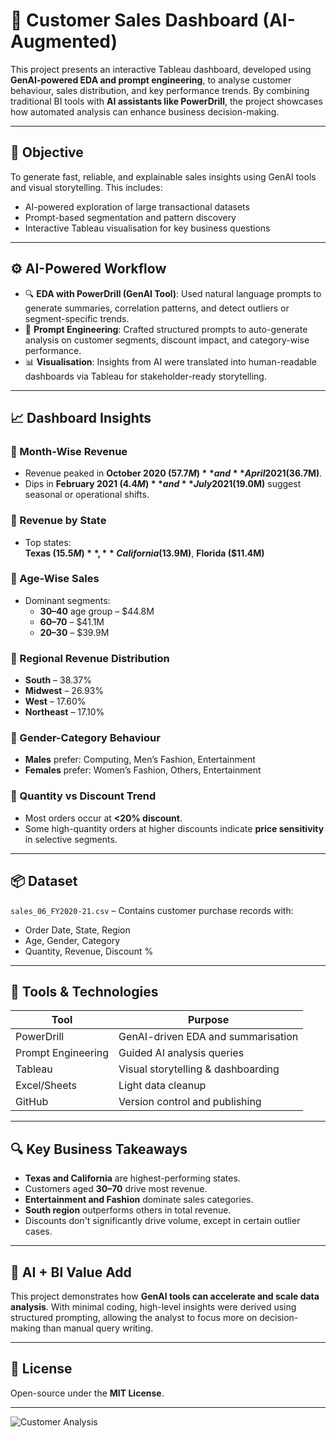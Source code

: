 # 🤖 Customer Sales Dashboard (AI-Augmented)

This project presents an interactive Tableau dashboard, developed using **GenAI-powered EDA and prompt engineering**, to analyse customer behaviour, sales distribution, and key performance trends. By combining traditional BI tools with **AI assistants like PowerDrill**, the project showcases how automated analysis can enhance business decision-making.

---

## 📌 Objective

To generate fast, reliable, and explainable sales insights using GenAI tools and visual storytelling. This includes:

- AI-powered exploration of large transactional datasets
- Prompt-based segmentation and pattern discovery
- Interactive Tableau visualisation for key business questions

---

## ⚙️ AI-Powered Workflow

- 🔍 **EDA with PowerDrill (GenAI Tool)**: Used natural language prompts to generate summaries, correlation patterns, and detect outliers or segment-specific trends.
- 💬 **Prompt Engineering**: Crafted structured prompts to auto-generate analysis on customer segments, discount impact, and category-wise performance.
- 📊 **Visualisation**: Insights from AI were translated into human-readable dashboards via Tableau for stakeholder-ready storytelling.

---

## 📈 Dashboard Insights

### 🔹 Month-Wise Revenue
- Revenue peaked in **October 2020 ($57.7M)** and **April 2021 ($36.7M)**.
- Dips in **February 2021 ($4.4M)** and **July 2021 ($19.0M)** suggest seasonal or operational shifts.

### 🔹 Revenue by State
- Top states:  
  **Texas ($15.5M)**, **California ($13.9M)**, **Florida ($11.4M)**

### 🔹 Age-Wise Sales
- Dominant segments:  
  - **30–40** age group – $44.8M  
  - **60–70** – $41.1M  
  - **20–30** – $39.9M

### 🔹 Regional Revenue Distribution
- **South** – 38.37%  
- **Midwest** – 26.93%  
- **West** – 17.60%  
- **Northeast** – 17.10%

### 🔹 Gender-Category Behaviour
- **Males** prefer: Computing, Men’s Fashion, Entertainment  
- **Females** prefer: Women’s Fashion, Others, Entertainment

### 🔹 Quantity vs Discount Trend

- Most orders occur at **<20% discount**.
- Some high-quantity orders at higher discounts indicate **price sensitivity** in selective segments.

---

## 📦 Dataset

`sales_06_FY2020-21.csv` – Contains customer purchase records with:

- Order Date, State, Region  
- Age, Gender, Category  
- Quantity, Revenue, Discount %

---

## 🧠 Tools & Technologies

| Tool           | Purpose                          |
|----------------|----------------------------------|
| PowerDrill     | GenAI-driven EDA and summarisation |
| Prompt Engineering | Guided AI analysis queries         |
| Tableau        | Visual storytelling & dashboarding |
| Excel/Sheets   | Light data cleanup     |
| GitHub         | Version control and publishing     |

---

## 🔍 Key Business Takeaways

- **Texas and California** are highest-performing states.
- Customers aged **30–70** drive most revenue.
- **Entertainment and Fashion** dominate sales categories.
- **South region** outperforms others in total revenue.
- Discounts don't significantly drive volume, except in certain outlier cases.

---

## 📌 AI + BI Value Add

This project demonstrates how **GenAI tools can accelerate and scale data analysis**. With minimal coding, high-level insights were derived using structured prompting, allowing the analyst to focus more on decision-making than manual query writing.

---

## 📝 License

Open-source under the **MIT License**.

---

![Customer Analysis](https://github.com/user-attachments/assets/9b865f95-f811-47a7-bb2b-28dbd7135a49)
